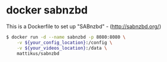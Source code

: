 docker sabnzbd
==============

This is a Dockerfile to set up "SABnzbd" - (http://sabnzbd.org/)

```bash
$ docker run -d --name sabnzbd -p 8080:8080 \
    -v ${your_config_location}:/config \
    -v ${your_videos_location}:/data \
    mattikus/sabnzbd
```

